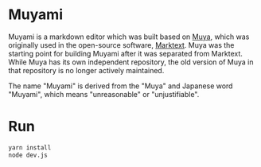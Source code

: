 # Muyami

Muyami is a markdown editor which was built based on [Muya](https://github.com/marktext/muya), which was originally used in the open-source software, [Marktext](https://github.com/marktext/marktext). Muya was the starting point for building Muyami after it was separated from Marktext. While Muya has its own independent repository, the old version of Muya in that repository is no longer actively maintained.

The name "Muyami" is derived from the "Muya" and Japanese word "Muyami", which means "unreasonable" or "unjustifiable".


# Run

```bash
yarn install
node dev.js
```